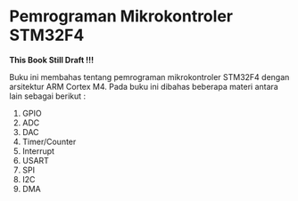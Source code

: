 # Pemrograman Mikrokontroler STM32F4

**This Book Still Draft !!!**

Buku ini membahas tentang pemrograman mikrokontroler STM32F4 dengan arsitektur ARM Cortex M4. Pada buku ini dibahas beberapa materi antara lain sebagai berikut :

1. GPIO
2. ADC
3. DAC
4. Timer/Counter
5. Interrupt
6. USART
7. SPI
8. I2C
9. DMA



